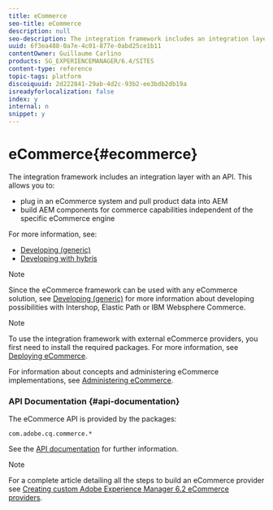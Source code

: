 ```yaml
---
title: eCommerce
seo-title: eCommerce
description: null
seo-description: The integration framework includes an integration layer with an API
uuid: 6f3ea488-0a7e-4c01-877e-0abd25ce1b11
contentOwner: Guillaume Carlino
products: SG_EXPERIENCEMANAGER/6.4/SITES
content-type: reference
topic-tags: platform
discoiquuid: 2d222841-29ab-4d2c-93b2-ee3bdb2db19a
isreadyforlocalization: false
index: y
internal: n
snippet: y
---
```


# eCommerce{#ecommerce}

The integration framework includes an integration layer with an API. This allows you to:

* plug in an eCommerce system and pull product data into AEM
* build AEM components for commerce capabilities independent of the specific eCommerce engine

For more information, see:

* [Developing (generic)](../../../sites/developing/using/generic.md)
* [Developing with hybris](../../../sites/developing/using/hybris.md)

>[!NOTE]
>
>Since the eCommerce framework can be used with any eCommerce solution, see [Developing (generic)](../../../sites/developing/using/generic.md) for more information about developing possibilities with Intershop, Elastic Path or IBM Websphere Commerce.

>[!NOTE]
>
>To use the integration framework with external eCommerce providers, you first need to install the required packages. For more information, see [Deploying eCommerce](../../../sites/deploying/using/ecommerce.md).
>
>For information about concepts and administering eCommerce implementations, see [Administering eCommerce](../../../sites/administering/using/ecommerce.md).

### API Documentation {#api-documentation}

The eCommerce API is provided by the packages:

`com.adobe.cq.commerce.*`

See the [API documentation](/sites/developing/using/reference-materials/javadoc/index) for further information.

>[!NOTE]
>
>For a complete article detailing all the steps to build an eCommerce provider see [Creating custom Adobe Experience Manager 6.2 eCommerce providers](/content/help/en/experience-manager/using/ecommerce62).

